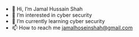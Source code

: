 - 👋 Hi, I’m Jamal Hussain Shah
- 👀 I’m interested in cyber security
- 🌱 I’m currently learning cyber security
- 📫 How to reach me jamalhoseinshah@gmail.com




<!---
Jamal Hussain Shah is a ✨ special ✨ repository because its `README.md` (this file) appears on your GitHub profile.
You can click the Preview link to take a look at your changes.
--->

